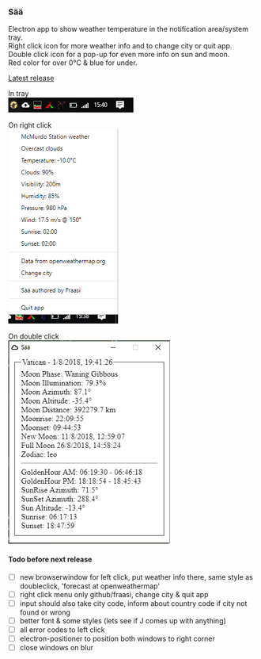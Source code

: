 ### Sää

Electron app to show weather temperature in the notification area/system tray.  
Right click icon for more weather info and to change city or quit app.  
Double click icon for a pop-up for even more info on sun and moon.  
Red color for over 0&deg;C & blue for under.

[Latest release](https://github.com/Fraasi/Saeae/releases/latest)


In tray  
![Tray pic](pics/2018-10-26_1541.png)

On right click  
![right click](pics/2018-10-26_1538.png)  

On double click  
![right click](pics/2018-08-01_1941.png)  


#### Todo before next release
* [ ] new browserwindow for left click, put weather info there, same style as doubleclick, 'forecast at openweathermap'
* [ ] right click menu only github/fraasi, change city & quit app
* [ ] input should also take city code, inform about country code if city not found or wrong
* [ ] better font & some styles (lets see if J comes up with anything)
* [ ] all error codes to left click
* [ ] electron-positioner to position both windows to right corner
* [ ] close windows on blur
